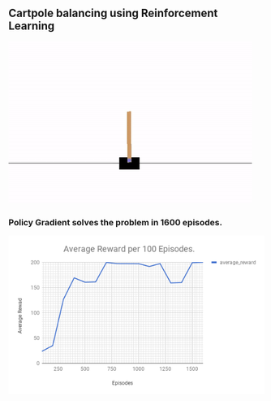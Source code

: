 ## Cartpole balancing using Reinforcement Learning

![Cartpole](../images/cartpole.gif)

### Policy Gradient solves the problem in 1600 episodes.
![Cartpole_Rewards](../images/cartpole_pg_rewards.png)
